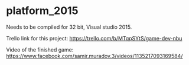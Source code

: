 # platform_2015
Needs to be compiled for 32 bit, Visual studio 2015.

Trello link for this project:
https://trello.com/b/MTqpSYtS/game-dev-nbu

Video of the finished game:
https://www.facebook.com/samir.muradov.3/videos/1135217093169584/
